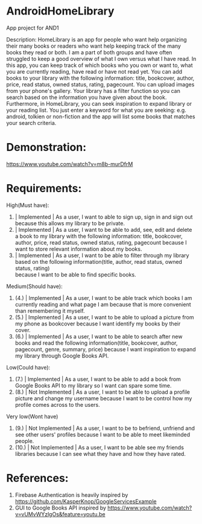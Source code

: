 # AndroidHomeLibrary
App project for AND1

Description:
HomeLibrary is an app for people who want help organizing their many books or readers who want help keeping track of the many books they read or both. 
I am a part of both groups and have often struggled to keep a good overview of what I own versus what I have read.
In this app, you can keep track of which books who you own or want to, what you are currently reading, have read or have not read yet. 
You can add books to your library with the following information: title, bookcover, author, price, read status, owned status, rating, pagecount. You can upload images from your phone's gallery.
Your library has a filter function so you can search based on the information you have given about the book. 
Furthermore, in HomeLibrary, you can seek inspiration to expand library or your reading list. You just enter a keyword for what you are seeking: e.g. android, tolkien or non-fiction
and the app will list some books that matches your search criteria.

# Demonstration:
https://www.youtube.com/watch?v=m8b-murDfrM

# Requirements:

High(Must have):
1. | Implemented | As a user, I want to able to sign up, sign in and sign out because this allows my library to be private.                                               
2. | Implemented | As a user, I want to be able to add, see, edit and delete a book to my library with the following information: 
title, bookcover, author, price, read status, owned status, rating, pagecount because I want to store relevant information about my books.                
3. | Implemented | As a user, I want to be able to filter through my library based on the following information(title, author, read status, owned status, rating)         
because I want to be able to find specific books.

Medium(Should have): 
1. (4.) | Implemented | As a user, I want to be able track which books I am currently reading and what page I am because that is more convenient than remembering it myself. 
2. (5.) | Implemented | As a user, I want to be able to upload a picture from my phone as bookcover because I want identify my books by their cover.                         
3. (6.) | Implemented | As a user, I want to be able to search after new books and read the following information(title, bookcover, author, pagecount, genre, summary, price) 
because I want inspiration to expand my library through Google Books API.                                                                                

Low(Could have): 
1. (7.) | Implemented | As a user, I want to be able to add a book from Google Books API to my library so I want can spare some time.                         
2. (8.) | Not Implemented | As a user, I want to be able to upload a profile picture and change my username because I want to be control how my profile comes across to the users. 

Very low(Wont have)
1. (9.) | Not Implemented | As a user, I want to be to befriend, unfriend and see other users' profiles because I want to be able to meet likeminded people.                     
2. (10.) | Not Implemented | As a user, I want to be able see my friends libraries because I can see what they have and how they have rated.                                     

# References:
1. Firebase Authentication is heavily inspired by https://github.com/KasperKnop/GoogleServicesExample
2. GUI to Google Books API inspired by https://www.youtube.com/watch?v=vUMvWYzlgOs&feature=youtu.be
